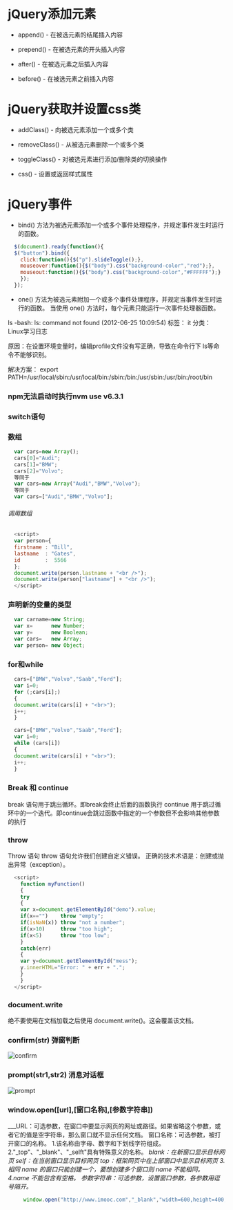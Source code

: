 # jQuery添加元素


* append() - 在被选元素的结尾插入内容

* prepend() - 在被选元素的开头插入内容

* after() - 在被选元素之后插入内容

* before() - 在被选元素之前插入内容


#  jQuery获取并设置css类

* addClass() - 向被选元素添加一个或多个类

* removeClass() - 从被选元素删除一个或多个类

* toggleClass() - 对被选元素进行添加/删除类的切换操作

* css() - 设置或返回样式属性

# jQuery事件

* bind() 方法为被选元素添加一个或多个事件处理程序，并规定事件发生时运行的函数。

```js
  $(document).ready(function(){
  $("button").bind({
    click:function(){$("p").slideToggle();},
    mouseover:function(){$("body").css("background-color","red");},  
    mouseout:function(){$("body").css("background-color","#FFFFFF");}  
    });
  });
```

* one() 方法为被选元素附加一个或多个事件处理程序，并规定当事件发生时运行的函数。
当使用 one() 方法时，每个元素只能运行一次事件处理器函数。


ls -bash: ls: command not found (2012-06-25 10:09:54)
标签： it	分类： Linux学习日志

原因：在设置环境变量时，编辑profile文件没有写正确，导致在命令行下 ls等命令不能够识别。

解决方案：
 export PATH=/usr/local/sbin:/usr/local/bin:/sbin:/bin:/usr/sbin:/usr/bin:/root/bin


### npm无法启动时执行nvm use v6.3.1   


### switch语句


###  数组

```js
  var cars=new Array();
  cars[0]="Audi";
  cars[1]="BMW";
  cars[2]="Volvo";
  等同于
  var cars=new Array("Audi","BMW","Volvo");
  等同于
  var cars=["Audi","BMW","Volvo"];
```

###### 调用数组

```js
  <script>
  var person={
  firstname : "Bill",
  lastname  : "Gates",
  id        :  5566
  };
  document.write(person.lastname + "<br />");
  document.write(person["lastname"] + "<br />");
  </script>

```

### 声明新的变量的类型

```js
  var carname=new String;
  var x=      new Number;
  var y=      new Boolean;
  var cars=   new Array;
  var person= new Object;
```

### for和while

```js
  cars=["BMW","Volvo","Saab","Ford"];
  var i=0;
  for (;cars[i];)
  {
  document.write(cars[i] + "<br>");
  i++;
  }
```

```js
  cars=["BMW","Volvo","Saab","Ford"];
  var i=0;
  while (cars[i])
  {
  document.write(cars[i] + "<br>");
  i++;
  }
```

### Break 和 continue

  break 语句用于跳出循环。即break会终止后面的函数执行
  continue 用于跳过循环中的一个迭代。即continue会跳过函数中指定的一个参数但不会影响其他参数的执行

### throw

  Throw 语句
  throw 语句允许我们创建自定义错误。
  正确的技术术语是：创建或抛出异常（exception）。

```js
  <script>
    function myFunction()
    {
    try
    {
    var x=document.getElementById("demo").value;
    if(x=="")    throw "empty";
    if(isNaN(x)) throw "not a number";
    if(x>10)     throw "too high";
    if(x<5)      throw "too low";
    }
    catch(err)
    {
    var y=document.getElementById("mess");
    y.innerHTML="Error: " + err + ".";
    }
    }
  </script>
```

### document.write

绝不要使用在文档加载之后使用 document.write()。这会覆盖该文档。


### confirm(str)  弹窗判断

![confirm](http://img.mukewang.com/52e35bc60001f01a04230353.jpg)

### prompt(str1,str2)  消息对话框

![prompt](http://img.mukewang.com/52e360780001ede107090353.jpg)

### window.open([url],[窗口名称],[参数字符串])

___URL：可选参数，在窗口中要显示网页的网址或路径。如果省略这个参数，或者它的值是空字符串，那么窗口就不显示任何文档。
窗口名称：可选参数，被打开窗口的名称。
    1.该名称由字母、数字和下划线字符组成。
    2."_top"、"_blank"、"_selft"具有特殊意义的名称。
       _blank：在新窗口显示目标网页
       _self：在当前窗口显示目标网页
       _top：框架网页中在上部窗口中显示目标网页
    3.相同 name 的窗口只能创建一个，要想创建多个窗口则 name 不能相同。
    4.name 不能包含有空格。
参数字符串：可选参数，设置窗口参数，各参数用逗号隔开。___

```js
     window.open("http://www.imooc.com","_blank","width=600,height=400,menubar=yes,toolbar=yes,status=yes,scrollbars=yes,top=100,left=0")
```
